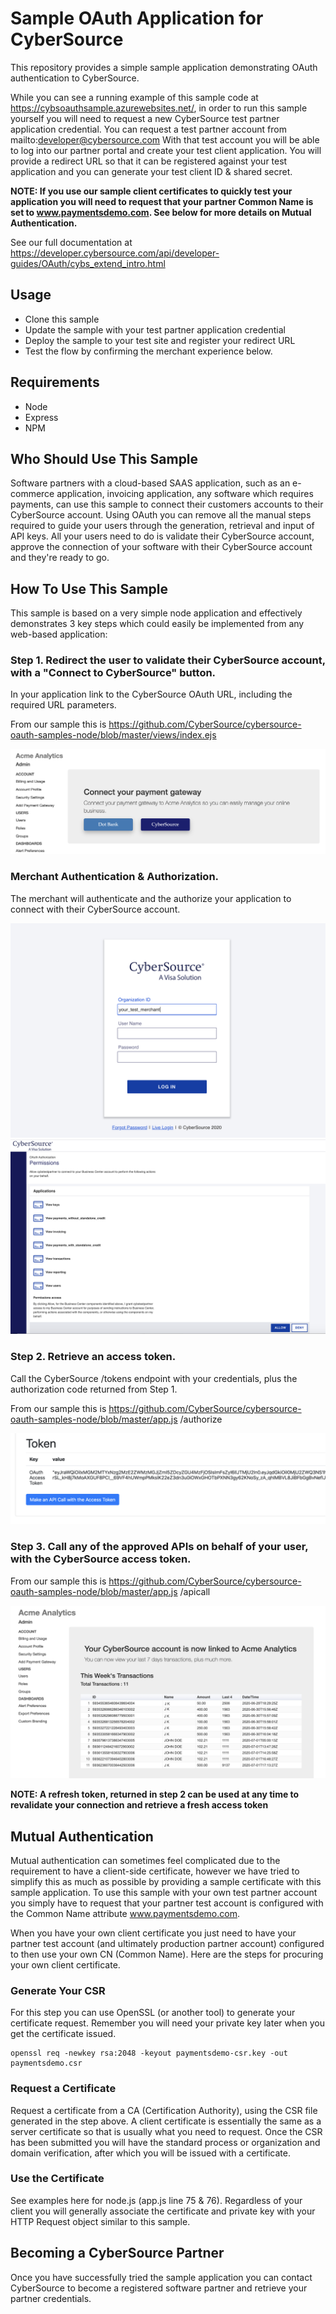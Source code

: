 # Sample OAuth Application for CyberSource

This repository provides a simple sample application demonstrating OAuth authentication to CyberSource.

While you can see a running example of this sample code at https://cybsoauthsample.azurewebsites.net/, in order to run this sample yourself you will need to request a new CyberSource test partner application credential.  You can request a test partner account from mailto:developer@cybersource.com With that test account you will be able to log into our partner portal and create your test client application. You will provide a redirect URL so that it can be registered against your test application and you can generate your test client ID & shared secret.
  
__NOTE: If you use our sample client certificates to quickly test your application you will need to request that your partner Common Name is set to www.paymentsdemo.com. See below for more details on Mutual Authentication.__
  
See our full documentation at https://developer.cybersource.com/api/developer-guides/OAuth/cybs_extend_intro.html 

## Usage
* Clone this sample
* Update the sample with your test partner application credential
* Deploy the sample to your test site and register your redirect URL
* Test the flow by confirming the merchant experience below.

## Requirements
* Node
* Express
* NPM

## Who Should Use This Sample
Software partners with a cloud-based SAAS application, such as an e-commerce application, invoicing application, any software which requires payments, can use this sample to connect their customers accounts to their CyberSource account.  Using OAuth you can remove all the manual steps required to guide your users through the generation, retrieval and input of API keys.  All your users need to do is validate their CyberSource account, approve the connection of your software with their CyberSource account and they're ready to go.


## How To Use This Sample
This sample is based on a very simple node application and effectively demonstrates 3 key steps which could easily be implemented from any web-based application:

### Step 1. Redirect the user to validate their CyberSource account, with a "Connect to CyberSource" button.  
In your application link to the CyberSource OAuth URL, including the required URL parameters.  

From our sample this is https://github.com/CyberSource/cybersource-oauth-samples-node/blob/master/views/index.ejs

![OAuth Screenshots](screenshots/oauth-sample-step1.png "Screenshot showing the Initation of the OAuth flow.")

### Merchant Authentication & Authorization. 

The merchant will authenticate and the authorize your application to connect with their CyberSource account.

![OAuth Screenshots](screenshots/oauth-sample-authenticate.png "Screenshot showing the merchant interaction of the OAuth flow.")
![OAuth Screenshots](screenshots/oauth-sample-authorize.png "Screenshot showing the merchant interaction of the OAuth flow.")


### Step 2. Retrieve an access token. 
Call the CyberSource /tokens endpoint with your credentials, plus the authorization code returned from Step 1.  

From our sample this is https://github.com/CyberSource/cybersource-oauth-samples-node/blob/master/app.js /authorize  

![OAuth Screenshots](screenshots/oauth-sample-step2.png "Screenshot showing the OAuth access token.")

### Step 3. Call any of the approved APIs on behalf of your user, with the CyberSource access token.  

From our sample this is https://github.com/CyberSource/cybersource-oauth-samples-node/blob/master/app.js /apicall

![OAuth Screenshots](screenshots/oauth-sample-step3.png "Screenshot showing the OAuth access token.")

__NOTE:  A refresh token, returned in step 2 can be used at any time to revalidate your connection and retrieve a fresh access token__
  
## Mutual Authentication
Mutual authentication can sometimes feel complicated due to the requirement to have a client-side certificate, however we have tried to simplify this as much as possible by providing a sample certificate with this sample application.  To use this sample with your own test partner account you simply have to request that your partner test account is configured with the Common Name attribute www.paymentsdemo.com.
  
When you have your own client certificate you just need to have your partner test account (and ultimately production partner account) configured to then use your own CN (Common Name).  Here are the steps for procuring your own client certificate.  

### Generate Your CSR
For this step you can use OpenSSL (or another tool) to generate your certificate request.  Remember you will need your private key later when you get the certificate issued.
````
openssl req -newkey rsa:2048 -keyout paymentsdemo-csr.key -out paymentsdemo.csr
````
### Request a Certificate
Request a certificate from a CA (Certification Authority), using the CSR file generated in the step above. A client certificate is essentially the same as a server certificate so that is usually what you need to request.  Once the CSR has been submitted you will have the standard process or organization and domain verification, after which you will be issued with a certificate.
### Use the Certificate 
See examples here for node.js (app.js line 75 & 76).  Regardless of your client you will generally associate the certificate and private key with your HTTP Request object similar to this sample.

  
## Becoming a CyberSource Partner
Once you have successfully tried the sample application you can contact CyberSource to become a registered software partner and retrieve your partner credentials.
